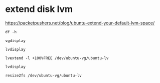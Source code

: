 # extend disk lvm

https://packetpushers.net/blog/ubuntu-extend-your-default-lvm-space/

```
df -h 

vgdisplay

lvdisplay

lvextend -l +100%FREE /dev/ubuntu-vg/ubuntu-lv

lvdisplay

resize2fs /dev/ubuntu-vg/ubuntu-lv
```
